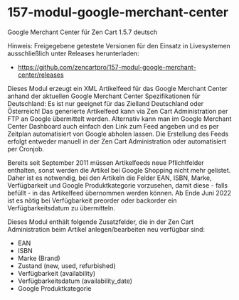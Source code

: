 # 157-modul-google-merchant-center
Google Merchant Center für Zen Cart 1.5.7 deutsch

Hinweis: 
Freigegebene getestete Versionen für den Einsatz in Livesystemen ausschließlich unter Releases herunterladen:
* https://github.com/zencartpro/157-modul-google-merchant-center/releases

Dieses Modul erzeugt ein XML Artikelfeed für das Google Merchant Center anhand der aktuellen Google Merchant Center Spezifikationen für Deutschland:
Es ist nur geeignet für das Zielland Deutschland oder Österreich! 
Das generierte Artikelfeed kann via Zen Cart Administration per FTP an Google übermittelt werden. 
Alternativ kann man im Google Merchant Center Dashboard auch einfach den Link zum Feed angeben und es per Zeitplan automatisiert von Google abholen lassen.
Die Erstellung des Feeds erfolgt entweder manuell in der Zen Cart Administration oder automatisiert per Cronjob.

Bereits seit September 2011 müssen Artikelfeeds neue Pflichtfelder enthalten, sonst werden die Artikel bei Google Shopping nicht mehr gelistet.
Daher ist es notwendig, bei den Artikeln die Felder EAN, ISBN, Marke, Verfügbarkeit und Google Produktkategorie vorzusehen, damit diese - falls befüllt - in das Artikelfeed übernommen werden können.
Ab Ende Juni 2022 ist es nötig bei Verfügbarkeit preorder oder backorder ein Verfügbarkeitsdatum zu übermitteln.

Dieses Modul enthält folgende Zusatzfelder, die in der Zen Cart Administration beim Artikel anlegen/bearbeiten neu verfügbar sind:
- EAN
- ISBN
- Marke (Brand)
- Zustand (new, used, refurbished)
- Verfügbarkeit (availability)
- Verfügbarkeitsdatum (availability_date)
- Google Produktkategorie 
